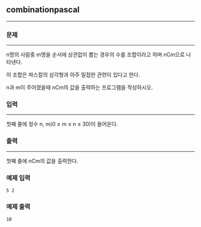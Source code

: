 ## combinationpascal
***
### 문제
***
n명의 사람중 m명을 순서에 상관없이 뽑는 경우의 수를 조합이라고 하며 nCm으로 나타낸다.

이 조합은 파스칼의 삼각형과 아주 밀접한 관련이 있다고 한다.

n과 m이 주어졌을때 nCm의 값을 출력하는 프로그램을 작성하시오.  


### 입력
***
첫째 줄에 정수 n, m(0 ≤ m ≤ n ≤ 30)이 들어온다.
 
### 출력
***
첫째 줄에 nCm의 값을 출력한다.

### 예제 입력
```
5 2
```
### 예제 출력
```
10
```
